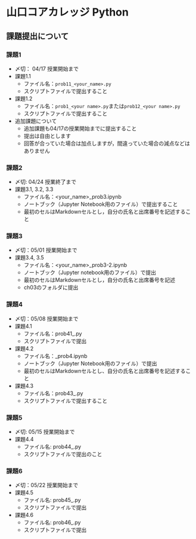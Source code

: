 # 山口コアカレッジ Python
## 課題提出について
### 課題1
- 〆切： 04/17 授業開始まで
- 課題1.1
    - ファイル名：`prob11_<your_name>.py`
    - スクリプトファイルで提出すること
- 課題1.2
    - ファイル名：`prob1_<your name>.py`または`prob12_<your name>.py`
    - スクリプトファイルで提出すること
- 追加課題について
    - 追加課題も04/17の授業開始までに提出すること
    - 提出は自由とします
    - 回答が合っていた場合は加点しますが，間違っていた場合の減点などはありません


### 課題2
- 〆切: 04/24 授業終了まで
- 課題3.1, 3.2, 3.3
    - ファイル名：<your_name>_prob3.ipynb
    - ノートブック（Jupyter Notebook用のファイル）で提出すること
    - 最初のセルはMarkdownセルとし，自分の氏名と出席番号を記述すること

### 課題3
- 〆切：05/01 授業開始まで
- 課題3.4, 3.5
    - ファイル名：<your_name>_prob3-2.ipynb
    - ノートブック（Jupyter notebook用のファイル）で提出
    - 最初のセルはMarkdownセルとし，自分の氏名と出席番号を記述
    - ch03のフォルダに提出
 
### 課題4
- 〆切：05/08 授業開始まで
- 課題4.1
    - ファイル名：prob41_<your name>.py
    - スクリプトファイルで提出
- 課題4.2
    - ファイル名：<your name>_prob4.ipynb
    - ノートブック（Jupyter Notebook用のファイル）で提出
    - 最初のセルはMarkdownセルとし、自分の氏名と出席番号を記述すること
- 課題4.3
    - ファイル名：prob43_<your name>.py
    - スクリプトファイルで提出すること

### 課題5
- 〆切: 05/15 授業開始まで
- 課題4.4
    - ファイル名: prob44_<your name>.py
    - スクリプトファイルで提出のこと

### 課題6
- 〆切：05/22 授業開始まで
- 課題4.5
    - ファイル名: prob45_<your name>.py
    - スクリプトファイルで提出
- 課題4.6
    - ファイル名: prob46_<your name>.py
    - スクリプトファイルで提出
